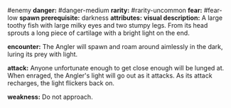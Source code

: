 #enemy
**danger:** #danger-medium
**rarity:** #rarity-uncommon
**fear:** #fear-low
**spawn prerequisite:** darkness
**attributes:** 
**visual description:** A large toothy fish with large milky eyes and two stumpy legs. From its head sprouts a long piece of cartilage with a bright light on the end.

**encounter:** The Angler will spawn and roam around aimlessly in the dark, luring its prey with light.

**attack:** Anyone unfortunate enough to get close enough will be lunged at. When enraged, the Angler's light will go out as it attacks. As its attack recharges, the light flickers back on.

**weakness:** Do not approach.